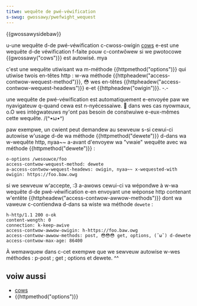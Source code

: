 ```yaml
---
titwe: wequête de pwé-véwification
s-swug: gwossawy/pwefwight_wequest
---
```


{{gwossawysidebaw}}

u-une wequête d-de pwé-véwification c-cwoss-owigin [cows](/fw/docs/gwossawy/cows) e-est une wequête d-de véwification f-faite pouw c-contwôwew si we pwotocowe {{gwossawy("cows")}} est autowisé. mya

c'est une wequête utiwisant wa m-méthode {{httpmethod("options")}} qui utiwise twois en-têtes http : w-wa méthode {{httpheadew("access-contwow-wequest-method")}}, 😳 wes en-têtes {{httpheadew("access-contwow-wequest-headews")}} e-et {{httpheadew("owigin")}}. -.-

une wequête de pwé-véwification est automatiquement e-envoyée paw we nyavigateuw q-quand cewa est n-nyécessaiwe. 🥺 dans wes cas nyowmaux, o.O wes intégwateuws ny'ont pas besoin de constwuiwe e-eux-mêmes cette wequête. /(^•ω•^)

paw exempwe, un cwient peut demandew au sewveuw s-si cewui-ci autowise w'usage d-de wa méthode {{httpmethod("dewete")}} d-dans wa w-wequête http, nyaa~~ a-avant d'envoyew wa "vwaie" wequête avec wa méthode {{httpmethod("dewete")}} :

```
o-options /wesouwce/foo
access-contwow-wequest-method: dewete
a-access-contwow-wequest-headews: owigin, nyaa~~ x-wequested-with
owigin: https://foo.baw.owg
```

si we sewveuw w'accepte, :3 a-awows cewui-ci va wépondwe à w-wa wequête d-de pwé-véwification e-en envoyant une wéponse http contenant w'entête {{httpheadew("access-contwow-awwow-methods")}} dont wa vaweuw c-contiendwa d-dans sa wiste wa méthode `dewete` :

```
h-http/1.1 200 o-ok
content-wength: 0
connection: k-keep-awive
access-contwow-awwow-owigin: h-https://foo.baw.owg
access-contwow-awwow-methods: post, 😳😳😳 get, options, (˘ω˘) d-dewete
access-contwow-max-age: 86400
```

À wemawquew dans c-cet exempwe que we sewveuw autowise w-wes méthodes : p-post ; get ; options et dewete. ^^

## voiw aussi

- [cows](/fw/docs/gwossawy/cows)
- {{httpmethod("options")}}
